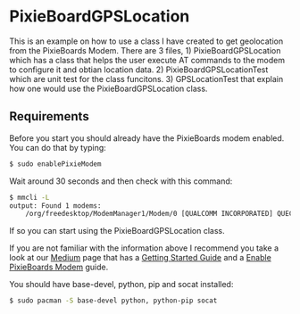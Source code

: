 # PixieBoardGPSLocation
This is an example on how to use a class I have created to get geolocation from the PixieBoards Modem. There are 3 files, 1) PixieBoardGPSLocation which has a class that helps the user execute AT commands to the modem to configure it and obtian location data. 2) PixieBoardGPSLocationTest which are unit test for the class funcitons. 3) GPSLocationTest that explain how one would use the PixieBoardGPSLocation class.

## Requirements
Before you start you should already have the PixieBoards modem enabled. You can do that by typing:
```sh
$ sudo enablePixieModem
``` 
Wait around 30 seconds and then check with this command:
```sh
$ mmcli -L
output: Found 1 modems:
	/org/freedesktop/ModemManager1/Modem/0 [QUALCOMM INCORPORATED] QUECTEL Mobile Broadband Module
``` 
If so you can start using the PixieBoardGPSLocation class.

If you are not familiar with the information above I recommend you take a look at our [Medium](https://medium.com/pixieboard) page that has a [Getting Started Guide](https://medium.com/pixieboard/getting-started-with-pixieboard-7e977ee6d276) and a [Enable PixieBoards Modem](https://medium.com/pixieboard/enabling-the-cellular-modem-on-the-pixieboard-3644ca03369) guide.

You should have base-devel, python, pip and socat installed:
```sh
$ sudo pacman -S base-devel python, python-pip socat
``` 

